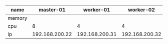 

| name | master-01 | worker-01 | worker-02 | worker-03 |
| ---- | --------- | --------- | --------- | --------- |
| memory
| cpu | 8 | 4 | 4 
| ip   | 192.168.200.22 | 192.168.200.31 | 192.168.200.32 | 192.168.200.33 |